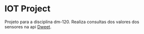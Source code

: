 # IOT Project
Projeto para a disciplina dm-120. Realiza consultas dos valores dos sensores na api [Dweet](https://dweet.io/follow/dm120_gabriel).